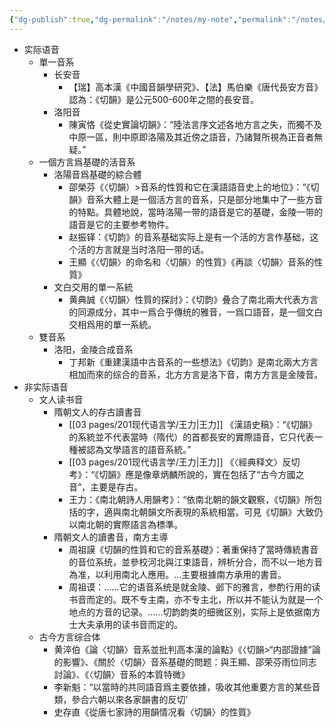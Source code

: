 ```yaml
---
{"dg-publish":true,"dg-permalink":"/notes/my-note","permalink":"/notes/my-note/","created":"2024-11-30T20:44:10.428+08:00","updated":"2025-03-02T16:25:35.678+08:00"}
---
```



- 实际语音
	- 單一音系
		- 长安音
			- 【瑞】高本漢《中國音韻學研究》、【法】馬伯樂《唐代長安方音》認為：《切韻》是公元500-600年之間的長安音。
		- 洛阳音
			- 陳寅恪《從史實論切韻》：“陸法言序文述各地方言之失，而獨不及中原一區，則中原即洛陽及其近傍之語音，乃諸賢所視為正音者無疑。”
	- 一個方言爲基礎的活音系
		- 洛陽音爲基礎的綜合體
			- 邵榮芬《〈切韻）>音系的性質和它在漢語語音史上的地位》：“《切韻》音系大體上是一個活方言的音系，只是部分地集中了一些方音的特點。具體地說，當時洛陽一带的語音是它的基礎，金陵一带的語音是它的主要参考物件。
			- 赵振铎：《切韵》的音系基础实际上是有一个活的方言作基础，这个活的方言就是当时洛阳一带的话。
			- 王顯《〈切韻〉的命名和〈切韻〉的性質》《再談〈切韻〉音系的性質》
		- 文白交用的單一系統
			- 黄典誠《〈切韻〉性質的探討》：《切韵》叠合了南北兩大代表方言的同源成分，其中一爲合乎傳统的雅音，一爲口語音，是一個文白交相爲用的單一系統。
	- 雙音系
		-  洛阳，金陵合成音系
			- 丁邦新《重建漢語中古音系的一些想法》《切韵》是南北兩大方言相加而來的综合的音系，北方方言是洛下音，南方方言是金陵音。
- 非实际语音
	- 文人读书音
		- 隋朝文人的存古讀書音
			- [[03 pages/201现代语言学/王力\|王力]] 《漢語史稿》：“《切韻》的系統並不代表當時（隋代）的首都長安的實際語音，它只代表一種被認為文學語言的語音系統。”
			- [[03 pages/201现代语言学/王力\|王力]] 《〈經典释文〉反切考》：“《切韻》應是像章炳麟所說的，實在包括了“古今方國之音”，主要是存古。
			- 王力：《南北朝詩人用韻考》：“依南北朝的韻文觀察，《切韻》所包括的字，適與南北朝韻文所表現的系統相當。可見《切韻》大致仍以南北朝的實際語言為標準。
		- 隋朝文人的讀書音，南方主導
			- 周祖謨《切韻的性質和它的音系基礎》：著重保持了當時傳統書音的音位系统，並參校河北與江束語音，辨析分合，而不以一地方音為准，以利用南北人應用。…主要根據南方承用的書音。
			- 周祖谟：……它的语音系统是就金陵、邺下的雅言，参酌行用的读书音而定的。既不专主南，亦不专主北，所以并不能认为就是一个地点的方音的记录。……切韵韵类的细微区别，实际上是依据南方士大夫承用的读书音而定的。
	- 古今方言综合体
		- 黄淬伯《論〈切韻〉音系並批判高本漢的論點》《〈切韻>“内部證據”論的影響》、《關於〈切韻〉音系基礎的問题：與王顯、邵荣芬雨位同志討論》、《〈切韻〉音系的本質特微》
		- 李新魁：“以當時的共同語音爲主要依據，吸收其他重要方言的某些音類，參合六朝以來各家韻書的反切’
		- 史存直《從唐七家詩的用韻情况看〈切韻〉的性質》
